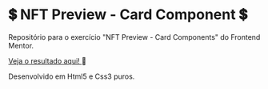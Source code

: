 # 💲 NFT Preview - Card Component 💲 #
Repositório para o exercício "NFT Preview - Card Components" do Frontend Mentor.

<a href="https://eytorlima.github.io/nft_preview-fem/" target="_blank"> Veja o resultado aqui! </a> 🔗

Desenvolvido em Html5 e Css3 puros.
